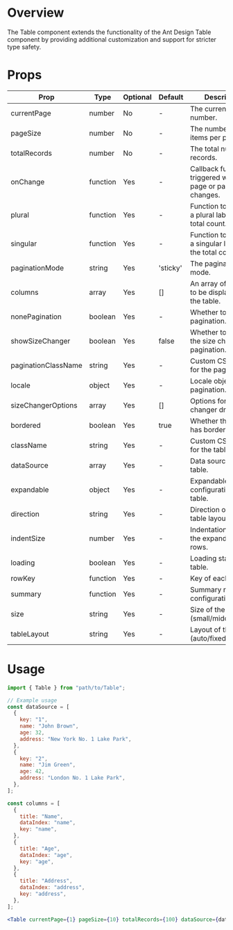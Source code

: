 # Overview

The Table component extends the functionality of the Ant Design Table component by providing additional customization and support for stricter type safety.

# Props

| Prop                | Type     | Optional | Default  | Description                                                    |
| ------------------- | -------- | -------- | -------- | -------------------------------------------------------------- |
| currentPage         | number   | No       | -        | The current page number.                                       |
| pageSize            | number   | No       | -        | The number of items per page.                                  |
| totalRecords        | number   | No       | -        | The total number of records.                                   |
| onChange            | function | Yes      | -        | Callback function triggered when the page or pageSize changes. |
| plural              | function | Yes      | -        | Function to generate a plural label for the total count.       |
| singular            | function | Yes      | -        | Function to generate a singular label for the total count.     |
| paginationMode      | string   | Yes      | 'sticky' | The pagination mode.                                           |
| columns             | array    | Yes      | []       | An array of columns to be displayed in the table.              |
| nonePagination      | boolean  | Yes      | -        | Whether to disable pagination.                                 |
| showSizeChanger     | boolean  | Yes      | false    | Whether to show the size changer in pagination.                |
| paginationClassName | string   | Yes      | -        | Custom CSS class for the pagination.                           |
| locale              | object   | Yes      | -        | Locale object for the pagination.                              |
| sizeChangerOptions  | array    | Yes      | []       | Options for the size changer dropdown.                         |
| bordered            | boolean  | Yes      | true     | Whether the table has borders.                                 |
| className           | string   | Yes      | -        | Custom CSS class for the table.                                |
| dataSource          | array    | Yes      | -        | Data source for the table.                                     |
| expandable          | object   | Yes      | -        | Expandable configuration for the table.                        |
| direction           | string   | Yes      | -        | Direction of the table layout (ltr/rtl).                       |
| indentSize          | number   | Yes      | -        | Indentation size for the expandable rows.                      |
| loading             | boolean  | Yes      | -        | Loading state of the table.                                    |
| rowKey              | function | Yes      | -        | Key of each row.                                               |
| summary             | function | Yes      | -        | Summary row configuration.                                     |
| size                | string   | Yes      | -        | Size of the table (small/middle/large).                        |
| tableLayout         | string   | Yes      | -        | Layout of the table (auto/fixed).                              |

# Usage

```jsx
import { Table } from "path/to/Table";

// Example usage
const dataSource = [
  {
    key: "1",
    name: "John Brown",
    age: 32,
    address: "New York No. 1 Lake Park",
  },
  {
    key: "2",
    name: "Jim Green",
    age: 42,
    address: "London No. 1 Lake Park",
  },
];

const columns = [
  {
    title: "Name",
    dataIndex: "name",
    key: "name",
  },
  {
    title: "Age",
    dataIndex: "age",
    key: "age",
  },
  {
    title: "Address",
    dataIndex: "address",
    key: "address",
  },
];

<Table currentPage={1} pageSize={10} totalRecords={100} dataSource={dataSource} columns={columns} onChange={(page, pageSize) => console.log(page, pageSize)} />;
```

